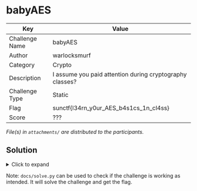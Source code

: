# babyAES

| Key            | Value                                                             |
|----------------|-------------------------------------------------------------------|
| Challenge Name | babyAES                                                           |
| Author         | warlocksmurf                                                      |
| Category       | Crypto                                                            |
| Description    | I assume you paid attention during cryptography classes?          |
| Challenge Type | Static                                                            |
| Flag           | sunctf{l34rn_y0ur_AES_b4s1cs_1n_cl4ss}                            |
| Score          | ???                                                               |

*File(s) in `attachments/` are distributed to the participants.*

## Solution

<details>
<summary>Click to expand</summary>

1) Decrypt the flag with AES

```python
from Crypto.Cipher import AES
from Crypto.Util.Padding import unpad

key = bytes.fromhex("826cf418f07f78cb9bb37685f880cc3f")  # Replace with actual key
iv = bytes.fromhex("38fa8037d3043190c361499c0416c814")  # Replace with actual IV
ciphertext_secret = bytes.fromhex("03c30a5cc2ced7bc178f936bafae65342422edace2a127ae830d7c6c69a56d4aff052a325602f896b2770ee0374dba92")  # Replace with actual ciphertext

# Decrypt function (AES in CBC mode)
def decrypt(ct):
    cipher = AES.new(key, AES.MODE_CBC, iv)
    decrypted_bytes = cipher.decrypt(ct)
    return unpad(decrypted_bytes, AES.block_size).decode()

flag = decrypt(ciphertext_secret)
print(f"Decrypted flag: {flag}")
```

</details>

Note: `docs/solve.py` can be used to check if the challenge is working as intended. It will solve the challenge and get
the flag.
